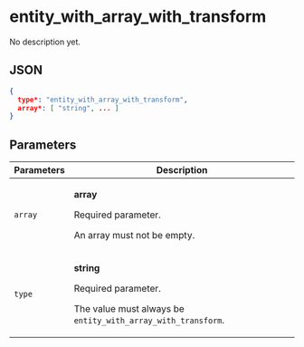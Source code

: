 # entity_with_array_with_transform
No description yet.

## JSON
```json
{
  type*: "entity_with_array_with_transform",
  array*: [ "string", ... ]
}
```

## Parameters
| Parameters | Description |
| --- | --- |
| `array` | <p>**array**</p><p>Required parameter.</p><p>An array must not be empty.</p> |
| `type` | <p>**string**</p><p>Required parameter.</p><p>The value must always be `entity_with_array_with_transform`.</p> |
